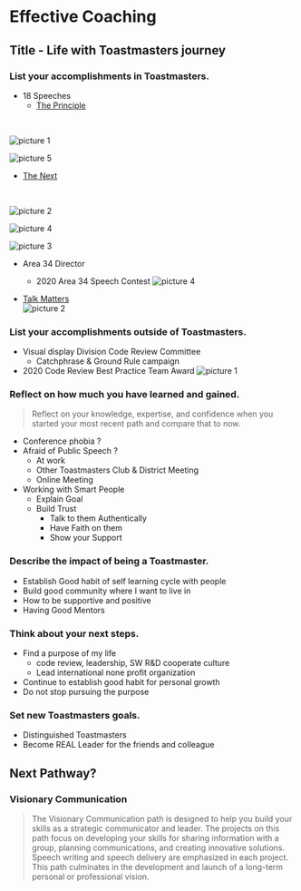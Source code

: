 # Effective Coaching
## Title - Life with Toastmasters journey
### List your accomplishments in Toastmasters.
* 18 Speeches
  * [The Principle](https://hoseockchoi.wordpress.com/2020/04/09/the-principle/)
<br>

![picture 1](../../../../images/1ec4f75081aad1a64c68148306ab0ea570f7444e6f4931dd1affc936f2af7a1c.png) 

![picture 5](../../../../images/1c337f9f67975eb7a29e7cca867fe648e5d7cb09de00ffcc26e1440c83a7eff2.png) 

  * [The Next](https://hoseockchoi.wordpress.com/2020/03/28/the-next/)
<br>

![picture 2](../../../../images/973cdef251b1098dbca6ce2e77a6daaf03a327b32825fbac775f6fbe43189627.png)  
 

  
![picture 4](../../../../images/87f22bf5e9c75c9f4276c0e860642c5115f2df314bdf7f72b2c5cc536fb0283b.png)  

![picture 3](../../../../images/003e4d303d64b06d5bf69adae5fda646ccdf4f9938f0c20186a79c85d4bdb4dc.png)  


* Area 34 Director
  * 2020 Area 34 Speech Contest
![picture 4](../../../../images/ab809f054c4ec5d8aed66e94fc711730e57fe014842648a5b984c29cda0fdfc2.png)  



* [Talk Matters](https://github.com/seock04/TalkMatters)
  <br>
![picture 2](../../../../images/966230eb555ba346fac2bb0ea61907bf73c6e7f252f08e96f6e7f59b145def64.png)  

### List your accomplishments outside of Toastmasters.
* Visual display Division Code Review Committee
  * Catchphrase & Ground Rule campaign 
* 2020 Code Review Best Practice Team Award
  ![picture 1](../../../../images/cbbc992012e51c24c9471fd8a0031eaf7bb3b854a55f6a64cf31b788f5c07416.jpg)  


### Reflect on how much you have learned and gained.
> Reflect on your knowledge, expertise, and confidence when you started your most recent path and compare that to now.
* Conference phobia ?
* Afraid of Public Speech ?
  * At work
  * Other Toastmasters Club & District Meeting 
  * Online Meeting
* Working with Smart People
  * Explain Goal
  * Build Trust
    * Talk to them Authentically
    * Have Faith on them
    * Show your Support


### Describe the impact of being a Toastmaster.
* Establish Good habit of self learning cycle with people
* Build good community where I want to live in
* How to be supportive and positive
* Having Good Mentors

### Think about your next steps.
* Find a purpose of my life
  * code review, leadership, SW R&D cooperate culture
  * Lead international none profit organization
* Continue to establish good habit for personal growth
* Do not stop pursuing the purpose 

### Set new Toastmasters goals.
* Distinguished Toastmasters
* Become REAL Leader for the friends and colleague

## Next Pathway?
### Visionary Communication
> The Visionary Communication path is designed to help you build your skills as a strategic communicator and leader. The projects on this path focus on developing your skills for sharing information with a group, planning communications, and creating innovative solutions. Speech writing and speech delivery are emphasized in each project. This path culminates in the development and launch of a long-term personal or professional vision.

